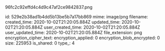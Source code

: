 96fc2c92effd4c4d9c47af2ce9842837.png

id: 529e2b38ad1b4dd5b13be5b7a17bb869
mime: image/png
filename: 
created_time: 2020-10-02T21:20:05.884Z
updated_time: 2020-10-02T21:20:05.884Z
user_created_time: 2020-10-02T21:20:05.884Z
user_updated_time: 2020-10-02T21:20:05.884Z
file_extension: png
encryption_cipher_text: 
encryption_applied: 0
encryption_blob_encrypted: 0
size: 225953
is_shared: 0
type_: 4